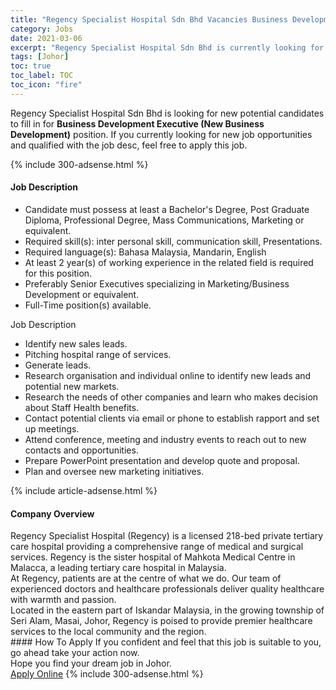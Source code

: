 ```yaml
---
title: "Regency Specialist Hospital Sdn Bhd Vacancies Business Development Executive (New Business Development)" 
category: Jobs 
date: 2021-03-06 
excerpt: "Regency Specialist Hospital Sdn Bhd is currently looking for suitable person to fill in the Business Development Executive (New Business Development) which based in Johor" 
tags: [Johor] 
toc: true 
toc_label: TOC 
toc_icon: "fire" 
--- 
```


<p>Regency Specialist Hospital Sdn Bhd is looking for new potential candidates to fill in for <b>Business Development Executive (New Business Development)</b> position. If you currently looking for new job opportunities and qualified with the job desc, feel free to apply this job.
</p>{% include 300-adsense.html %} 
<div><div><h4>Job Description</h4></div><div><div><span><div><ul><li>Candidate must possess at least a Bachelor's Degree, Post Graduate Diploma, Professional Degree, Mass Communications, Marketing or equivalent.</li><li>Required skill(s): inter personal skill, communication skill, Presentations.</li><li>Required language(s): Bahasa Malaysia, Mandarin, English</li><li>At least 2 year(s) of working experience in the related field is required for this position.</li><li>Preferably Senior Executives specializing in Marketing/Business Development or equivalent.</li><li>Full-Time position(s) available.</li></ul><div>Job Description</div><ul><li>Identify new sales leads.</li><li>Pitching hospital range of services.</li><li>Generate leads.</li><li>Research organisation and individual online to identify new leads and potential new markets.</li><li>Research the needs of other companies and learn who makes decision about Staff Health benefits.</li><li>Contact potential clients via email or phone to establish rapport and set up meetings.</li><li>Attend conference, meeting and industry events to reach out to new contacts and opportunities.</li><li>Prepare PowerPoint presentation and develop quote and proposal.</li><li>Plan and oversee new marketing initiatives.</li></ul></div></span></div></div></div> 
{% include article-adsense.html %} 
<div><div><h4>Company Overview</h4></div><div><div><span><div><div>
<div>
		Regency Specialist Hospital (Regency) is a licensed 218-bed private tertiary care hospital providing a comprehensive range of medical and surgical services. Regency is the sister hospital of Mahkota Medical Centre in Malacca, a leading tertiary care hospital in Malaysia.</div>
<div>
		At Regency, patients are at the centre of what we do. Our team of experienced doctors and healthcare professionals deliver quality healthcare with warmth and passion.</div>
<div>
		Located in the eastern part of Iskandar Malaysia, in the growing township of Seri Alam, Masai, Johor, Regency is poised to provide premier healthcare services to the local community and the region.</div>
</div></div></span></div></div></div> 
#### How To Apply 
If you confident and feel that this job is suitable to you, go ahead take your action now. <br/> 
Hope you find your dream job in Johor. <br/> 
<a href="https://www.jobstreet.com.my/en/job/business-development-executive-new-business-development-4498278?jobId=jobstreet-my-job-4498278&" class="btn btn--info" target="_blank" rel="nofollow noopenner">Apply Online</a> 
{% include 300-adsense.html %} 